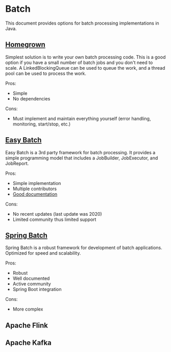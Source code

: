# Batch
This document provides options for batch processing implementations in Java. 

## [Homegrown](https://github.com/jimnewpower/batch/tree/main/homegrown)
Simplest solution is to write your own batch processing code. This is a good option if you have a small number of batch jobs and you don't need to scale. A LinkedBlockingQueue can be used to queue the work, and a thread pool can be used to process the work. 

Pros:
* Simple
* No dependencies

Cons:
* Must implement and maintain everything yourself (error handling, monitoring, start/stop, etc.)

## [Easy Batch](https://github.com/j-easy/easy-batch)
Easy Batch is a 3rd party framework for batch processing. It provides a simple programming model that includes a JobBuilder, JobExecutor, and JobReport.

Pros:
* Simple implementation
* Multiple contributors
* [Good documentation](https://github.com/j-easy/easy-batch/wiki/getting-started)

Cons:
* No recent updates (last update was 2020)
* Limited community thus limited support

## [Spring Batch](https://spring.io/projects/spring-batch)
Spring Batch is a robust framework for development of batch applications. Optimized for speed and scalability. 

Pros:
* Robust
* Well documented
* Active community
* Spring Boot integration

Cons:
* More complex

## Apache Flink

## Apache Kafka

